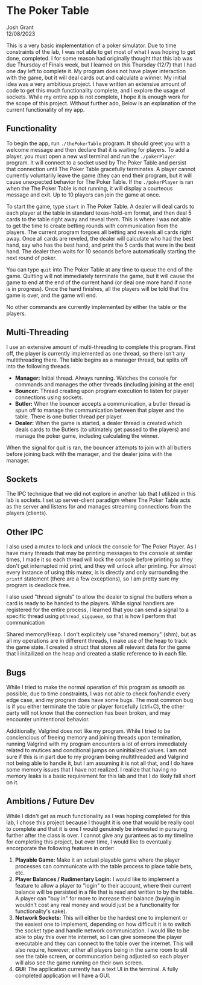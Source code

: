 # The Poker Table
Josh Grant  
12/08/2023  

This is a very basic implementation of a poker simulator. Due to time constraints of the lab, I was not able to get most of what I was hoping to get done, completed. I for some reason had originally thought that this lab was due Thursday of Finals week, but I learned on this Thursday (12/7) that I had one day left to complete it. My program does not have player interaction with the game, but it will deal cards out and calculate a winner. My initial idea was a very ambitious project. I have written an extensive amount of code to get this much functionality complete, and I explore the usage of sockets. While my entire app is not complete, I hope it is enough work for the scope of this project. Without further ado, Below is an explanation of the current functionality of my app.
## Functionality
To begin the app, run `./thePokerTable` program. It should greet you with a welcome message and then declare that it is waiting for players. To add a player, you must open a new wsl terminal and run the `./pokerPlayer` program. It will connect to a socket used by The Poker Table and persist that connection until The Poker Table gracefully terminates. A player cannot currently voluntarily leave the game (they can end their program, but it will cause unexpected behavior for The Poker Table. If the `./pokerPlayer` is ran when the The Poker Table is not running, it will display a courteous message and exit. Up to 10 players can join the game at once.

To start the game, type `start` in The Poker Table. A dealer will deal cards to each player at the table in standard texas-hold-em format, and then deal 5 cards to the table right away and reveal them. This is where I was not able to get the time to create betting rounds with communication from the players. The current program forgoes all betting and reveals all cards right away. Once all cards are reveled, the dealer will calculate who had the best hand, say who has the best hand, and print the 5 cards that were in the best hand. The dealer then waits for 10 seconds before automatically starting the next round of poker. 

You can type `quit` into The Poker Table at any time to queue the end of the game. Quitting will not immediately terminate the game, but it will cause the game to end at the end of the current hand (or deal one more hand if none is in progress). Once the hand finishes, all the players will be told that the game is over, and the game will end.

No other commands are currently implemented by either the table or the players.

## Multi-Threading
I use an extensive amount of multi-threading to complete this program. First off, the player is currently implemented as one thread, so there isn't any multithreading there. The table begins as a manager thread, but splits off into the following threads.
- **Manager:** Initial thread. Always running. Watches the console for commands and manages the other threads (including joining at the end)
- **Bouncer:** Thread creating upon program execution to listen for player connections using sockets.
- **Butler:** When the bouncer accepts a communication, a butler thread is spun off to manage the communication between that player and the table. There is one butler thread per player.
- **Dealer:** When the game is started, a dealer thread is created which deals cards to the Butlers (to ultimately get passed to the players) and manage the poker game, including calculating the winner.

When the signal for quit is ran, the bouncer attempts to join with all butlers before joining back with the manager, and the dealer joins with the manager. 

## Sockets
The IPC technique that we did not explore in another lab that I utilized in this lab is sockets. I set up server-client paradigm where The Poker Table acts as the server and listens for and manages streaming connections from the players (clients).

## Other IPC
I also used a mutex to lock and unlock the console for The Poker Player. As I have many threads that may be printing messages to the console at similar times, I made it so each thread will lock the console before printing so they don't get interrupted mid print, and they will unlock after printing. For almost every instance of using this mutex, is is directly and only surrounding the `printf` statement (there are a few exceptions), so I am pretty sure my program is deadlock free.

I also used "thread signals" to allow the dealer to signal the butlers when a card is ready to be handed to the players. While signal handlers are registered for the entire process, I learned that you can send a signal to a specific thread using `pthread_sigqueue`, so that is how I perform that communication

Shared memory/Heap. I don't explicitely use "shared memory" (shm), but as all my operations are in different threads, I make use of the heap to track the game state. I created a struct that stores all relevant data for the game that I initailized on the heap and created a static reference to in each file.

## Bugs
While I tried to make the normal operation of this program as smooth as possible, due to time constraints, I was not able to check for/handle every edge case, and my program does have some bugs. The most common bug is if you either terminate the table or player forcefully (ctrl+C), the other party will not know that the connection has been broken, and may encounter unintentional behavior.

Additionally, Valgrind does not like my program. While I tried to be conciencious of freeing memory and joining threads upon termination, running Valgrind with my program encounters a lot of errors immediately related to mutices and conditional jumps on uninitialized values. I am not sure if this is in part due to my program being multithreaded and Valgrind not being able to handle it, but I am assuming it is not all that, and I do have some memory issues that I have not realized. I realize that having no memory leaks is a basic requirement for this lab and that I do likely fall short on it.

## Ambitions / Future Dev
While I didn't get as much functionality as I was hoping completed for this lab, I chose this project because I thought it is one that would be really cool to complete and that it is one I would genuinely be interested in pursuing further after the class is over. I cannot give any gurantees as to my timeline for completing this project, but over time, I would like to eventually encorporate the following features in order:
1. **Playable Game:** Make it an actual playable game where the player processes can communicate with the table process to place table bets, etc.
2. **Player Balances / Rudimentary Login:** I would like to implement a feature to allow a player to "login" to their account, where their current balance will be persisted in a file that is read and written to by the table. A player can "buy in" for more to increase their balance (buying in wouldn't cost any real money and would just be a functionality for functionality's sake).
3. **Network Sockets:** This will either be the hardest one to implement or the easiest one to implement, depending on how difficult it is to switch the socket type and handle network communication. I would like to be able to play this over hte internet, so I can give someone the player executable and they can connect to the table over the internet. This will also require, however, either all players being in the same room to stil see the table screen, or communcation being adjusted so each player will also see the game running on their own screen.
4. **GUI:** The application currently has a text UI in the terminal. A fully completed application will have a GUI.